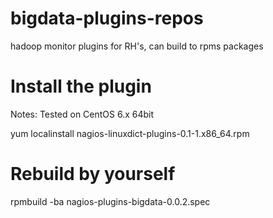 # bigdata-plugins-repos
hadoop monitor plugins for RH's, can build to rpms packages

# Install the plugin
Notes: Tested on CentOS 6.x 64bit

yum localinstall nagios-linuxdict-plugins-0.1-1.x86_64.rpm

# Rebuild by yourself
rpmbuild -ba nagios-plugins-bigdata-0.0.2.spec
